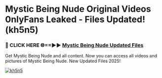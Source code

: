 # Mystic Being Nude Original Videos 0nlyFans Leaked - Files Updated! (kh5n5)

<h3>🔴 CLICK HERE 🌐==►► <a href="https://tinyurl.com/5h6xmrr3" rel="nofollow">Mystic Being Nude Updated Files</a></h3>

Get Mystic Being Nude and all content. Now you can access all videos and pictures of Mystic Being Nude. New Updated Files 2025!

[![kh5n5](https://i.imgur.com/KVD873Z.gif)](https://tinyurl.com/5h6xmrr3)

